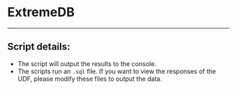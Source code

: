 # ExtremeDB

___
## Script details:
- The script will output the results to the console.
- The scripts run an ```.sql``` file. If you want to view the responses of the UDF, please modify these files to output the data.